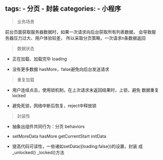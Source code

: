 tags:
    - 分页
    - 封装
categories: 
    - 小程序
---
>业务场景

前台页面获取服务器数据时，如果一次请求向后台获取所有列表数据，
会导致服务器压力过大、用户体验较差，
所以采取分页策略，一次请求n条数据返回

>数据状态

* 正在加载、加载完毕
loading

* 没有更多数据
hasMore，false避免向后台发送请求

>重复加载

* 用户连续点击，使用锁机制，在上次请求未返回结果时，上锁，避免
数据重复
locked

* 避免死锁，网络中断后恢复，reject中释放锁

>封装性

* 抽象出组件共同行为：分页
behaviors

* setMoreData hasMore getCurrentStart initData

* 提高代码可读性，一些诸如setData({loading:false})的设置，封装
成_unlocked() _locked()方法